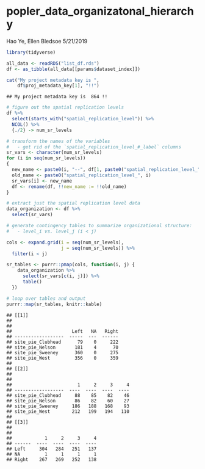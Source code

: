 popler\_data\_organizatonal\_hierarchy
================
Hao Ye, Ellen Bledsoe
5/21/2019

``` r
library(tidyverse)

all_data <- readRDS("list_df.rds")
df <- as_tibble(all_data[[params$dataset_index]])

cat("My project metadata key is ", 
    df$proj_metadata_key[1], "!!")
```

    ## My project metadata key is  864 !!

``` r
# figure out the spatial replication levels
df %>% 
  select(starts_with("spatial_replication_level")) %>%
  NCOL() %>%
  {./2} -> num_sr_levels
```

``` r
# transform the names of the variables
#   - get rid of the `spatial_replication_level_#_label` columns
sr_vars <- character(num_sr_levels)
for (i in seq(num_sr_levels))
{
  new_name <- paste0(i, "--", df[1, paste0("spatial_replication_level_", i, "_label")])
  old_name <- paste0("spatial_replication_level_", i)
  sr_vars[i] <- new_name
  df <- rename(df, !!new_name := !!old_name)
}
```

``` r
# extract just the spatial replication level data
data_organization <- df %>%
  select(sr_vars)
```

``` r
# generate contingency tables to summarize organizational structure:
#   - level_i vs. level_j (i < j)

cols <- expand.grid(i = seq(num_sr_levels), 
                    j = seq(num_sr_levels)) %>%
  filter(i < j)

sr_tables <- purrr::pmap(cols, function(i, j) {
    data_organization %>%
      select(sr_vars[c(i, j)]) %>%
      table()
  })
```

``` r
# loop over tables and output
purrr::map(sr_tables, knitr::kable)
```

    ## [[1]]
    ## 
    ## 
    ##                      Left   NA   Right
    ## ------------------  -----  ---  ------
    ## site_pie_Clubhead      79    0     222
    ## site_pie_Nelson       181    4      70
    ## site_pie_Sweeney      360    0     275
    ## site_pie_West         356    0     359
    ## 
    ## [[2]]
    ## 
    ## 
    ##                        1     2     3     4
    ## ------------------  ----  ----  ----  ----
    ## site_pie_Clubhead     88    85    82    46
    ## site_pie_Nelson       86    82    60    27
    ## site_pie_Sweeney     186   188   168    93
    ## site_pie_West        212   199   194   110
    ## 
    ## [[3]]
    ## 
    ## 
    ##            1     2     3     4
    ## ------  ----  ----  ----  ----
    ## Left     304   284   251   137
    ## NA         1     1     1     1
    ## Right    267   269   252   138

